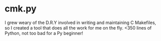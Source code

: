 cmk.py
======

I grew weary of the D.R.Y involved in writing and maintaining C Makefiles, so I created a tool that does all the work for me on the fly. &lt;350 lines of Python, not too bad for a Py beginner!
